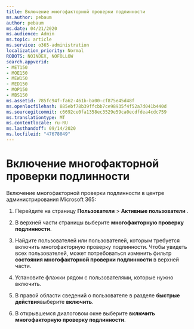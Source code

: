 ```yaml
---
title: Включение многофакторной проверки подлинности
ms.author: pebaum
author: pebaum
ms.date: 04/21/2020
ms.audience: Admin
ms.topic: article
ms.service: o365-administration
localization_priority: Normal
ROBOTS: NOINDEX, NOFOLLOW
search.appverid:
- MET150
- MOE150
- MEW150
- MED150
- MOP150
- MBS150
ms.assetid: 785fc94f-fa62-461b-ba00-cf875e45d48f
ms.openlocfilehash: 885ebf78b39ffcbb7ce98935f4f52a7d041b440d
ms.sourcegitcommit: c6692ce0fa1358ec3529e59ca0ecdfdea4cdc759
ms.translationtype: MT
ms.contentlocale: ru-RU
ms.lasthandoff: 09/14/2020
ms.locfileid: "47678049"
---
```

# <a name="enable-multi-factor-authentication"></a>Включение многофакторной проверки подлинности

Включение многофакторной проверки подлинности в центре администрирования Microsoft 365:

1. Перейдите на страницу **Пользователи** \> **Активные пользователи** .
    
2. В верхней части страницы выберите **многофакторную проверку подлинности**. 
    
3. Найдите пользователей или пользователей, которым требуется включить многофакторную проверку подлинности. Чтобы увидеть всех пользователей, может потребоваться изменить фильтр **состояния многофакторной проверки подлинности** в верхней части.
    
4. Установите флажки рядом с пользователями, которые нужно включить.
    
5.  В правой области сведений о пользователе в разделе **быстрые действия**выберите **включить**. 
    
6. В открывшемся диалоговом окне выберите **включить многофакторную проверку подлинности**. 
    

